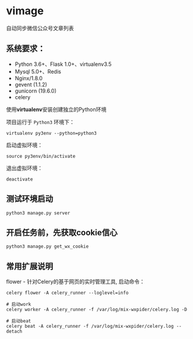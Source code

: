 # vimage
自动同步微信公众号文章列表

## 系统要求：
- Python 3.6+、Flask 1.0+、virtualenv3.5
- Mysql 5.0+、Redis
- Nginx/1.8.0
- gevent (1.1.2)
- gunicorn (19.6.0)
- celery

使用**virtualenv**安装创建独立的Python环境

项目运行于 `Python3` 环境下：

    virtualenv py3env --python=python3

启动虚拟环境：

    source py3env/bin/activate

退出虚拟环境：

    deactivate
    
## 测试环境启动

    python3 manage.py server
    
## 开启任务前，先获取cookie信心
    
    python3 manage.py get_wx_cookie
    
## 常用扩展说明

flower - 针对Celery的基于网页的实时管理工具, 启动命令：

    celery flower -A celery_runner --loglevel=info
    
    # 启动work
    celery worker -A celery_runner -f /var/log/mix-wxpider/celery.log -D
    
    # 启动beat
    celery beat -A celery_runner -f /var/log/mix-wxpider/celery.log --detach